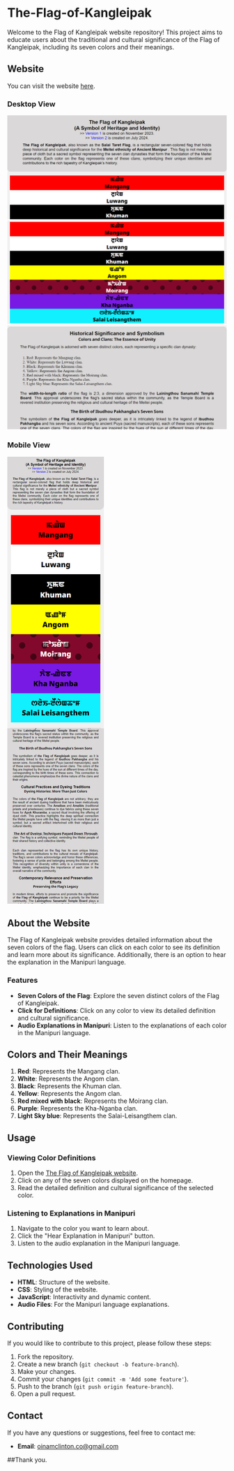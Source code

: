 # The-Flag-of-Kangleipak

Welcome to the Flag of Kangleipak website repository! This project aims to educate users about the traditional and cultural significance of the Flag of Kangleipak, including its seven colors and their meanings.

## Website

You can visit the website [here](https://oinamclintonsingh.github.io/The-Flag-of-Kangleipak/).

### Desktop View

![Image text](https://github.com/oinamclintonsingh/The-Flag-of-Kangleipak/blob/6f447b644a8939efd129af2576ef7517c8a144d0/assets/images/Kangleipak%20Flag%20-%20Salai%20Taret%20Flag%20-W_01.png)
![Image text](https://github.com/oinamclintonsingh/The-Flag-of-Kangleipak/blob/6f447b644a8939efd129af2576ef7517c8a144d0/assets/images/Kangleipak%20Flag%20-%20Salai%20Taret%20Flag%20-W_02.png)
![Image text](https://github.com/oinamclintonsingh/The-Flag-of-Kangleipak/blob/6f447b644a8939efd129af2576ef7517c8a144d0/assets/images/Kangleipak%20Flag%20-%20Salai%20Taret%20Flag%20-W_03.png)

### Mobile View

![Image text](https://github.com/oinamclintonsingh/The-Flag-of-Kangleipak/blob/6f447b644a8939efd129af2576ef7517c8a144d0/assets/images/Kangleipak-Flag---Salai-Taret-Flag---Mobile_01.png)

## About the Website

The Flag of Kangleipak website provides detailed information about the seven colors of the flag. Users can click on each color to see its definition and learn more about its significance. Additionally, there is an option to hear the explanation in the Manipuri language.

### Features

- **Seven Colors of the Flag**: Explore the seven distinct colors of the Flag of Kangleipak.
- **Click for Definitions**: Click on any color to view its detailed definition and cultural significance.
- **Audio Explanations in Manipuri**: Listen to the explanations of each color in the Manipuri language.

## Colors and Their Meanings

1. **Red**: Represents the Mangang clan.
2. **White**: Represents the Angom clan.
3. **Black**: Represents the Khuman clan.
4. **Yellow**: Represents the Angom clan.
5. **Red mixed with black**: Represents the Moirang clan.
6. **Purple**: Represents the Kha-Nganba clan.
7. **Light Sky blue**: Represents the Salai-Leisangthem clan.

## Usage

### Viewing Color Definitions

1. Open the [The Flag of Kangleipak website](https://oinamclintonsingh.github.io/The-Flag-of-Kangleipak/).
2. Click on any of the seven colors displayed on the homepage.
3. Read the detailed definition and cultural significance of the selected color.

### Listening to Explanations in Manipuri

1. Navigate to the color you want to learn about.
2. Click the "Hear Explanation in Manipuri" button.
3. Listen to the audio explanation in the Manipuri language.

## Technologies Used

- **HTML**: Structure of the website.
- **CSS**: Styling of the website.
- **JavaScript**: Interactivity and dynamic content.
- **Audio Files**: For the Manipuri language explanations.

## Contributing

If you would like to contribute to this project, please follow these steps:

1. Fork the repository.
2. Create a new branch (`git checkout -b feature-branch`).
3. Make your changes.
4. Commit your changes (`git commit -m 'Add some feature'`).
5. Push to the branch (`git push origin feature-branch`).
6. Open a pull request.

## Contact

If you have any questions or suggestions, feel free to contact me:

- **Email**: oinamclinton.co@gmail.com

##Thank you.
